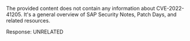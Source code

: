 The provided content does not contain any information about CVE-2022-41205. It's a general overview of SAP Security Notes, Patch Days, and related resources.

Response: UNRELATED